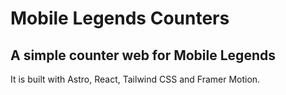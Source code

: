 # Mobile Legends Counters

## A simple counter web for Mobile Legends

It is built with Astro, React, Tailwind CSS and Framer Motion.
